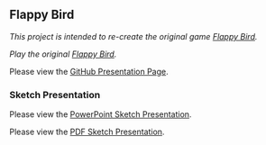 ## Flappy Bird

*This project is intended to re-create the original game [Flappy Bird](https://en.wikipedia.org/wiki/Flappy_Bird).*

*Play the original [Flappy Bird](https://flappybird.io).*

Please view the [GitHub Presentation Page](https://apape97.github.io/P2.1/). 

### Sketch Presentation

Please view the [PowerPoint Sketch Presentation](https://texastechuniversity-my.sharepoint.com/:p:/g/personal/aaron_arnold_ttu_edu/Eb-xwQj6yEpMjgMCBOltKxQBQG17DiYUMhYdY9jXSvtb6g?e=yM6LgE). 

Please view the [PDF Sketch Presentation](https://github.com/apape97/P2.1/blob/master/FlappyBirdSketchPresentation.pdf). 
